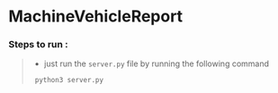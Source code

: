 # MachineVehicleReport

### Steps to run :
> - just run the `server.py` file by running the following command
> ```
>  python3 server.py
> ```
